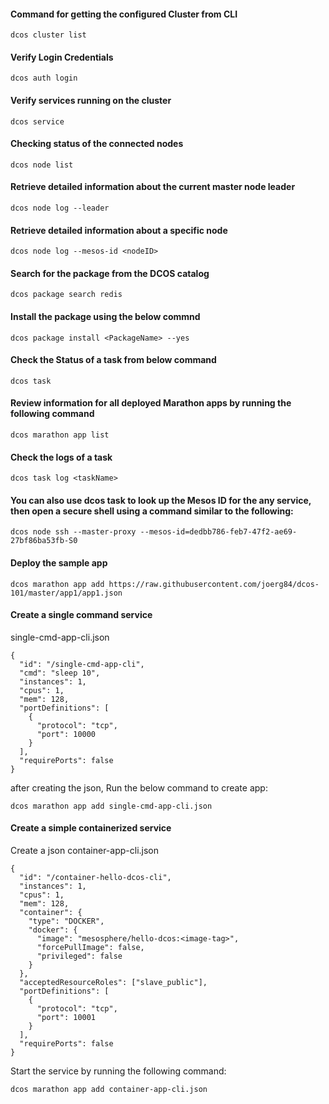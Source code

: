 #### Command for getting the configured Cluster from CLI

```
dcos cluster list
```

#### Verify Login Credentials
```
dcos auth login
```

#### Verify services running on the cluster
```
dcos service
```

#### Checking status of the connected nodes
```
dcos node list
```

#### Retrieve detailed information about the current master node leader
```
dcos node log --leader
```
#### Retrieve detailed information about a specific node
```
dcos node log --mesos-id <nodeID>
```

#### Search for the package from the DCOS catalog
```
dcos package search redis
```
#### Install the package using the below commnd
```
dcos package install <PackageName> --yes 
```
#### Check the Status of a task from below command
```
dcos task
```
#### Review information for all deployed Marathon apps by running the following command
```
dcos marathon app list
```
#### Check the logs of a task
```
dcos task log <taskName>
```
#### You can also use dcos task to look up the Mesos ID for the any service, then open a secure shell using a command similar to the following:
```
dcos node ssh --master-proxy --mesos-id=dedbb786-feb7-47f2-ae69-27bf86ba53fb-S0
```
#### Deploy the sample app
```
dcos marathon app add https://raw.githubusercontent.com/joerg84/dcos-101/master/app1/app1.json
```
#### Create a single command service

single-cmd-app-cli.json
```
{
  "id": "/single-cmd-app-cli",
  "cmd": "sleep 10",
  "instances": 1,
  "cpus": 1,
  "mem": 128,
  "portDefinitions": [
    {
      "protocol": "tcp",
      "port": 10000
    }
  ],
  "requirePorts": false
}
```

after creating the json, Run the below command to create app:
```
dcos marathon app add single-cmd-app-cli.json
```

#### Create a simple containerized service
Create a json container-app-cli.json

```
{
  "id": "/container-hello-dcos-cli",
  "instances": 1,
  "cpus": 1,
  "mem": 128,
  "container": {
    "type": "DOCKER",
    "docker": {
      "image": "mesosphere/hello-dcos:<image-tag>",
      "forcePullImage": false,
      "privileged": false
    }
  },
  "acceptedResourceRoles": ["slave_public"],
  "portDefinitions": [
    {
      "protocol": "tcp",
      "port": 10001
    }
  ],
  "requirePorts": false
}

```

Start the service by running the following command:

```
dcos marathon app add container-app-cli.json

```
